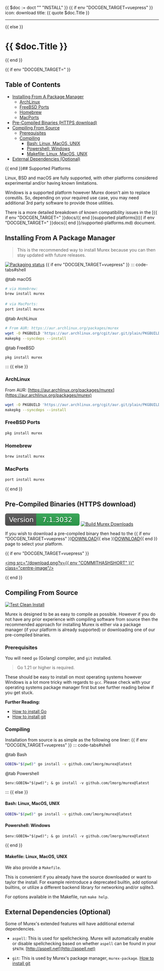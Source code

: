 {{ $doc := doct "" "INSTALL" }}
{{ if env "DOCGEN_TARGET=vuepress" }}
icon: download
title: {{ quote $doc.Title }}

---
{{ else }}<h1>{{ $doc.Title }}</h1>{{ end }}

{{ if env "DOCGEN_TARGET=" }}<h2>Table of Contents</h2>

<div id="toc">

- [Installing From A Package Manager](#installing-from-a-package-manager)
  - [ArchLinux](#archlinux)
  - [FreeBSD Ports](#freebsd-ports)
  - [Homebrew](#homebrew)
  - [MacPorts](#macports)
- [Pre-Compiled Binaries (HTTPS download)](#pre-compiled-binaries-https-download)
- [Compiling From Source](#compiling-from-source)
  - [Prerequisites](#prerequisites)
  - [Compiling](#compiling)
    - [Bash: Linux, MacOS, UNIX](#bash-linux-macos-unix)
    - [Powershell: Windows](#powershell-windows)
    - [Makefile: Linux, MacOS, UNIX](#makefile-linux-macos-unix)
- [External Dependencies (Optional)](#external-dependencies-optional)

</div>

{{ end }}## Supported Platforms

Linux, BSD and macOS are fully supported, with other platforms considered
experimental and/or having known limitations.

Windows is a supported platform however Murex doesn't aim to replace coreutils.
So, depending on your required use case, you may need additional 3rd party
software to provide those utilities.

There is a more detailed breakdown of known compatibility issues in the
[{{ if env "DOCGEN_TARGET=" }}docs/{{ end }}supported platforms]({{ if env "DOCGEN_TARGET=" }}docs{{ end }}/supported-platforms.md) document.

## Installing From A Package Manager

> This is the recommended way to install Murex because you can then stay
> updated with future releases.

[![Packaging status](https://repology.org/badge/vertical-allrepos/murex.svg?exclude_unsupported=1)](https://repology.org/project/murex/versions)
{{ if env "DOCGEN_TARGET=vuepress" }}
::: code-tabs#shell

@tab macOS
```sh
# via Homebrew:
brew install murex

# via MacPorts:
port install murex
```

@tab ArchLinux
```sh
# From AUR: https://aur.archlinux.org/packages/murex
wget -O PKGBUILD 'https://aur.archlinux.org/cgit/aur.git/plain/PKGBUILD?h=murex'
makepkg --syncdeps --install 
```

@tab FreeBSD
```sh
pkg install murex
```

:::
{{ else }}
### ArchLinux

From AUR: [https://aur.archlinux.org/packages/murex](https://aur.archlinux.org/packages/murex)

```bash
wget -O PKGBUILD 'https://aur.archlinux.org/cgit/aur.git/plain/PKGBUILD?h=murex'
makepkg --syncdeps --install 
```

### FreeBSD Ports

```bash
pkg install murex
```

### Homebrew

```bash
brew install murex
```

### MacPorts

```bash
port install murex
```
{{ end }}
## Pre-Compiled Binaries (HTTPS download)

[![Version](version.svg)](DOWNLOAD.md)
[![Build Murex Downloads](https://github.com/lmorg/murex/actions/workflows/murex-downloads.yaml/badge.svg)](https://github.com/lmorg/murex/actions/workflows/murex-downloads.yaml)

If you wish to download a pre-compiled binary then head to the {{ if env "DOCGEN_TARGET=vuepress" }}[DOWNLOAD](download.md){{ else }}[DOWNLOAD](DOWNLOAD.md){{ end }}
page to select your platform.

{{ if env "DOCGEN_TARGET=vuepress" }}
<!-- markdownlint-disable -->
<a href="download.html" alt="download murex"><img src="/download.png?v={{ env "COMMITHASHSHORT" }}" class="centre-image"/></a>
<!-- markdownlint-restore -->
{{ end }}

## Compiling From Source

[![Test Clean Install](https://github.com/lmorg/murex/actions/workflows/clean-build.yaml/badge.svg)](https://github.com/lmorg/murex/actions/workflows/clean-build.yaml)

Murex is designed to be as easy to compile as possible. However if you do not
have any prior experience with compiling software from source then the
recommended approach for installing Murex is either via a package manager (if
your platform is already supported) or downloading one of our pre-compiled
binaries.

### Prerequisites

You will need `go` (Golang) compiler, and `git` installed.

> Go 1.21 or higher is required.

These should be easy to install on most operating systems however Windows is a
lot more tricky with regards to `gcc`. Please check with your operating systems
package manager first but see further reading below if you get stuck.

**Further Reading:**

* [How to install Go](https://golang.org/doc/install)
* [How to install git](https://github.com/git-guides/install-git)

### Compiling

Installation from source is as simple as the following one liner:
{{ if env "DOCGEN_TARGET=vuepress" }}
::: code-tabs#shell

@tab Bash
```bash
GOBIN="$(pwd)" go install -v github.com/lmorg/murex@latest
```

@tab Powershell
```pwsh
$env:GOBIN="$(pwd)"; & go install -v github.com/lmorg/murex@latest
```

:::
{{ else }}
#### Bash: Linux, MacOS, UNIX

```bash
GOBIN="$(pwd)" go install -v github.com/lmorg/murex@latest
```

#### Powershell: Windows

```pwsh
$env:GOBIN="$(pwd)"; & go install -v github.com/lmorg/murex@latest
```
{{ end }}
#### Makefile: Linux, MacOS, UNIX

We also provide a `Makefile`.

This is convenient if you already have the source downloaded or want to taylor
the install. For example reintroduce a deprecated builtin, add optional
builtins, or utilize a different backend library for networking and/or sqlite3.

For options available in the Makefile, run `make help`.

## External Dependencies (Optional)

Some of Murex's extended features will have additional external dependencies.

* `aspell`: This is used for spellchecking. Murex will automatically enable or
  disable spellchecking based on whether `aspell` can be found in your `$PATH`.
  [http://aspell.net](http://aspell.net)

* `git`: This is used by Murex's package manager, `murex-package`.
  [How to install git](https://github.com/git-guides/install-git)
